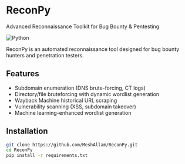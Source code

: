 # ReconPy
Advanced Reconnaissance Toolkit for Bug Bounty &amp; Pentesting


![Python](https://img.shields.io/badge/python-3.8+-blue.svg)

ReconPy is an automated reconnaissance tool designed for bug bounty hunters and penetration testers.

## Features

- Subdomain enumeration (DNS brute-forcing, CT logs)
- Directory/file bruteforcing with dynamic wordlist generation
- Wayback Machine historical URL scraping
- Vulnerability scanning (XSS, subdomain takeover)
- Machine learning-enhanced wordlist generation

## Installation

```bash
git clone https://github.com/MeshAllam/ReconPy.git
cd ReconPy
pip install -r requirements.txt
